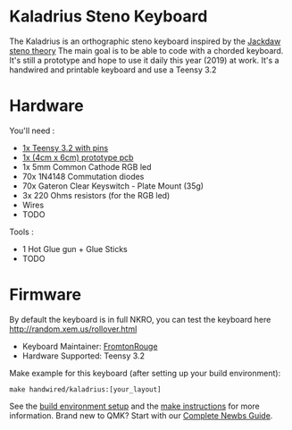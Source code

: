 # Kaladrius Steno Keyboard

The Kaladrius is an orthographic steno keyboard inspired by the [Jackdaw steno theory](https://sites.google.com/site/ploverdoc/jackdaw)
The main goal is to be able to code with a chorded keyboard. It's still a prototype and hope to use it daily this year (2019) at work.
It's a handwired and printable keyboard and use a Teensy 3.2

# Hardware

You'll need : 

- [1x Teensy 3.2 with pins](https://www.pjrc.com/store/teensy32_pins.html)
- [1x (4cm x 6cm) prototype pcb](https://www.amazon.com/ELEGOO-Prototype-Soldering-Compatible-Arduino/dp/B072Z7Y19F)
- 1x 5mm Common Cathode RGB led
- 70x 1N4148 Commutation diodes
- 70x Gateron Clear Keyswitch - Plate Mount (35g)
- 3x 220 Ohms resistors (for the RGB led)
- Wires
- TODO

Tools :

- 1 Hot Glue gun + Glue Sticks
- TODO

# Firmware

By default the keyboard is in full NKRO, you can test the keyboard here http://random.xem.us/rollover.html

- Keyboard Maintainer: [FromtonRouge](https://github.com/FromtonRouge)
- Hardware Supported: Teensy 3.2

Make example for this keyboard (after setting up your build environment):

    make handwired/kaladrius:[your_layout]

See the [build environment setup](https://docs.qmk.fm/#/getting_started_build_tools) and the [make instructions](https://docs.qmk.fm/#/getting_started_make_guide) for more information. Brand new to QMK? Start with our [Complete Newbs Guide](https://docs.qmk.fm/#/newbs).

